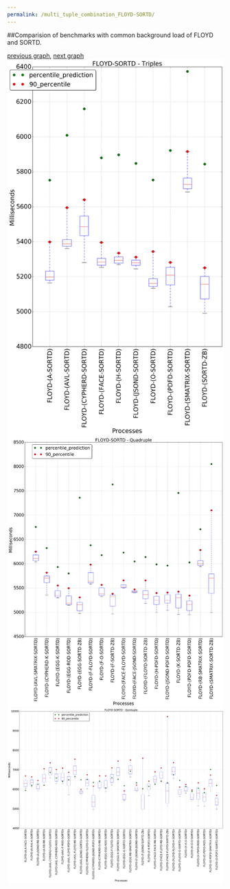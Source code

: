 ```yaml
---
permalink: /multi_tuple_combination_FLOYD-SORTD/
---
```


##Comparision of benchmarks with common background load of FLOYD and SORTD.

[previous graph](../multi_tuple_combination_FLOYD-SMATRIX/), [next graph](../multi_tuple_combination_FLOYD-ZB/)
![graph figure](./images/triple/FLOYD/FLOYD-SORTD_box.png)![graph figure](./images/quadruple/FLOYD/FLOYD-SORTD_box.png)![graph figure](./images/quintuple/FLOYD/FLOYD-SORTD_box.png)